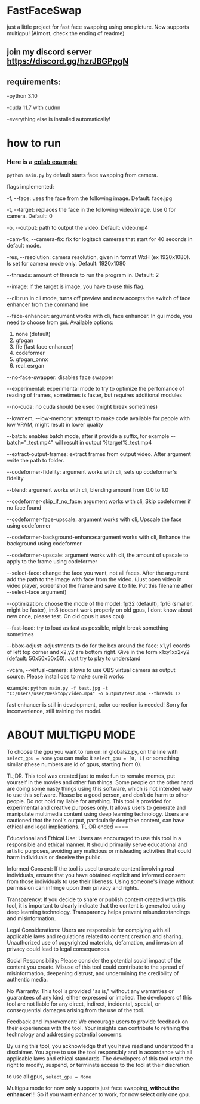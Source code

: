# FastFaceSwap
just a little project for fast face swapping using one picture. Now supports multigpu! (Almost, check the ending of readme)
## join my discord server https://discord.gg/hzrJBGPpgN
## requirements:
-python 3.10

-cuda 11.7 with cudnn

-everything else is installed automatically!

# how to run

### Here is a [colab example](https://colab.research.google.com/github/RichardErkhov/FastFaceSwap/blob/main/colab_example.ipynb)

```python main.py``` by default starts face swapping from camera.

flags implemented:

-f, --face: uses the face from the following image. Default: face.jpg

-t, --target: replaces the face in the following video/image. Use 0 for camera. Default: 0

-o, --output: path to output the video. Default: video.mp4

-cam-fix, --camera-fix: fix for logitech cameras that start for 40 seconds in default mode. 

-res, --resolution: camera resolution, given in format WxH (ex 1920x1080). Is set for camera mode only. Default: 1920x1080

--threads: amount of threads to run the program in. Default: 2

--image: if the target is image, you have to use this flag. 

--cli: run in cli mode, turns off preview and now accepts the switch of face enhancer from the command line

--face-enhancer: argument works with cli, face enhancer. In gui mode, you need to choose from gui. Available options:

1) none (default)
2) gfpgan
3) ffe (fast face enhancer)
4) codeformer
5) gfpgan_onnx
6) real_esrgan

--no-face-swapper: disables face swapper

--experimental: experimental mode to try to optimize the perfomance of reading of frames, sometimes is faster, but requires additional modules

--no-cuda: no cuda should be used (might break sometimes)

--lowmem, --low-memory: attempt to make code available for people with low VRAM, might result in lower quality

--batch: enables batch mode, after it provide a suffix, for example --batch="_test.mp4" will result in output %target%_test.mp4

--extract-output-frames: extract frames from output video. After argument write the path to folder.

--codeformer-fidelity: argument works with cli, sets up codeformer's fidelity

--blend: argument works with cli, blending amount from 0.0 to 1.0

--codeformer-skip_if_no_face: argument works with cli, Skip codeformer if no face found

--codeformer-face-upscale: argument works with cli, Upscale the face using codeformer

--codeformer-background-enhance:argument works with cli, Enhance the background using codeformer

--codeformer-upscale: argument works with cli, the amount of upscale to apply to the frame using codeformer

--select-face: change the face you want, not all faces. After the argument add the path to the image with face from the video. (Just open video in video player, screenshot the frame and save it to file. Put this filename after --select-face argument)

--optimization: choose the mode of the model: fp32 (default), fp16 (smaller, might be faster), int8 (doesnt work properly on old gpus, I dont know about new once, please test. On old gpus it uses cpu)

--fast-load: try to load as fast as possible, might break something sometimes  

--bbox-adjust: adjustments to do for the box around the face: x1,y1 coords of left top corner and x2,y2 are bottom right. Give in the form x1xy1xx2xy2 (default: 50x50x50x50). Just try to play to understand

-vcam, --virtual-camera: allows to use OBS virtual camera as output source. Please install obs to make sure it works

example:
``` python main.py -f test.jpg -t "C:/Users/user/Desktop/video.mp4" -o output/test.mp4 --threads 12 ```


fast enhancer is still in development, color correction is needed! Sorry for inconvenience, still training the model.

# ABOUT MULTIGPU MODE

To choose the gpu you want to run on: in globalsz.py, on the line with `select_gpu = None` you can make it `select_gpu = [0, 1]` or something similar (these numbers are id of gpus, starting from 0).

TL;DR. This tool was created just to make fun to remake memes, put yourself in the movies and other fun things. Some people on the other hand are doing some nasty things using this software, which is not intended way to use this software. Please be a good person, and don’t do harm to other people. Do not hold my liable for anything.
This tool is provided for experimental and creative purposes only. It allows users to generate and manipulate multimedia content using deep learning technology. Users are cautioned that the tool's output, particularly deepfake content, can have ethical and legal implications.
TL;DR ended ====


Educational and Ethical Use: Users are encouraged to use this tool in a responsible and ethical manner. It should primarily serve educational and artistic purposes, avoiding any malicious or misleading activities that could harm individuals or deceive the public.

Informed Consent: If the tool is used to create content involving real individuals, ensure that you have obtained explicit and informed consent from those individuals to use their likeness. Using someone's image without permission can infringe upon their privacy and rights.

Transparency: If you decide to share or publish content created with this tool, it is important to clearly indicate that the content is generated using deep learning technology. Transparency helps prevent misunderstandings and misinformation.

Legal Considerations: Users are responsible for complying with all applicable laws and regulations related to content creation and sharing. Unauthorized use of copyrighted materials, defamation, and invasion of privacy could lead to legal consequences.

Social Responsibility: Please consider the potential social impact of the content you create. Misuse of this tool could contribute to the spread of misinformation, deepening distrust, and undermining the credibility of authentic media.

No Warranty: This tool is provided "as is," without any warranties or guarantees of any kind, either expressed or implied. The developers of this tool are not liable for any direct, indirect, incidental, special, or consequential damages arising from the use of the tool.

Feedback and Improvement: We encourage users to provide feedback on their experiences with the tool. Your insights can contribute to refining the technology and addressing potential concerns.

By using this tool, you acknowledge that you have read and understood this disclaimer. You agree to use the tool responsibly and in accordance with all applicable laws and ethical standards. The developers of this tool retain the right to modify, suspend, or terminate access to the tool at their discretion.

to use all gpus, `select_gpu = None`

Multigpu mode for now only supports just face swapping, **without the enhancer**!!! So if you want enhancer to work, for now select only one gpu.
